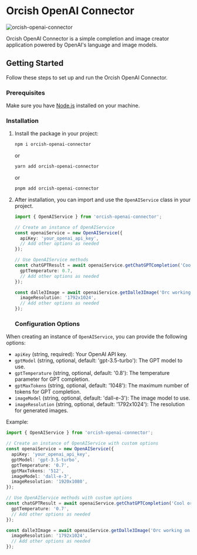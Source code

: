 # Orcish OpenAI Connector

![orcish-openai-connector](https://github.com/TheOrcDev/orcish-openai-connector/assets/7549148/d505215b-7e22-44b2-84b1-4bdb12709212)

Orcish OpenAI Connector is a simple completion and image creator application powered by OpenAI's language and image models.

## Getting Started

Follow these steps to set up and run the Orcish OpenAI Connector.

### Prerequisites

Make sure you have [Node.js](https://nodejs.org/) installed on your machine.

### Installation

1. Install the package in your project:

    ```bash
    npm i orcish-openai-connector
    ```

    or

    ```bash
    yarn add orcish-openai-connector
    ```

    or

    ```bash
    pnpm add orcish-openai-connector
    ```

2. After installation, you can import and use the `OpenAIService` class in your project.

    ```typescript
    import { OpenAIService } from 'orcish-openai-connector';

    // Create an instance of OpenAIService
    const openaiService = new OpenAIService({
      apiKey: 'your_openai_api_key',
      // Add other options as needed
    });

    // Use OpenAIService methods
    const chatGPTResult = await openaiService.getChatGPTCompletion('Cool orcish name', {
      gptTemperature: 0.7,
      // Add other options as needed
    });

    const dalle3Image = await openaiService.getDalle3Image('Orc working on a computer', {
      imageResolution: '1792x1024',
      // Add other options as needed
    });
    ```

    ### Configuration Options

When creating an instance of `OpenAIService`, you can provide the following options:

- `apiKey` (string, required): Your OpenAI API key.
- `gptModel` (string, optional, default: 'gpt-3.5-turbo'): The GPT model to use.
- `gptTemperature` (string, optional, default: '0.8'): The temperature parameter for GPT completion.
- `gptMaxTokens` (string, optional, default: '1048'): The maximum number of tokens for GPT completion.
- `imageModel` (string, optional, default: 'dall-e-3'): The image model to use.
- `imageResolution` (string, optional, default: '1792x1024'): The resolution for generated images.

Example:

```typescript
import { OpenAIService } from 'orcish-openai-connector';

// Create an instance of OpenAIService with custom options
const openaiService = new OpenAIService({
  apiKey: 'your_openai_api_key',
  gptModel: 'gpt-3.5-turbo',
  gptTemperature: '0.7',
  gptMaxTokens: '512',
  imageModel: 'dall-e-3',
  imageResolution: '1920x1080',
});

// Use OpenAIService methods with custom options
const chatGPTResult = await openaiService.getChatGPTCompletion('Cool orcish name', {
  gptTemperature: '0.7',
  // Add other options as needed
});

const dalle3Image = await openaiService.getDalle3Image('Orc working on a computer', {
  imageResolution: '1792x1024',
  // Add other options as needed
});
```
